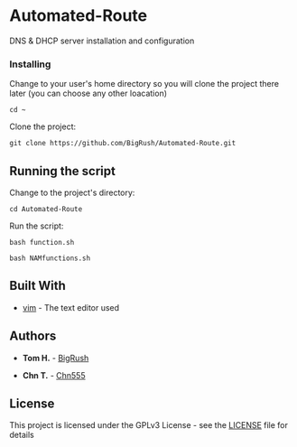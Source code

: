# Automated-Route
DNS &amp; DHCP server installation and configuration


### Installing

Change to your user's home directory
so you will clone the project there later (you can choose any other loacation) 

```
cd ~
```

Clone the project:

```
git clone https://github.com/BigRush/Automated-Route.git
```



## Running the script

Change to the project's directory:

```
cd Automated-Route
```


Run the script:

```
bash function.sh
```


```
bash NAMfunctions.sh
```



## Built With

* [vim](https://www.vim.org) - The text editor used


## Authors

* **Tom H.** - [BigRush](https://github.com/bigrush)

* **Chn T.** - [Chn555](https://github.com/chn555)


## License

This project is licensed under the GPLv3 License - see the [LICENSE](https://github.com/BigRush/Automated-Route/blob/master/LICENSE) file for details

